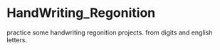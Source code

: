 # HandWriting_Regonition
practice some handwriting regonition projects.
from digits and english letters.
